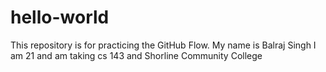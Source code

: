 # hello-world
This repository is for practicing the GitHub Flow.
My name is Balraj Singh I am 21 and am taking cs 143 and Shorline Community College
